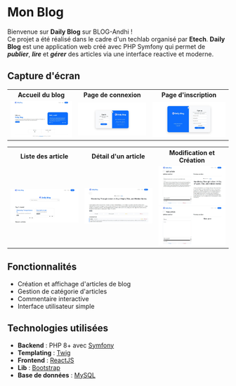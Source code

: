 # Mon Blog

Bienvenue sur **Daily Blog** sur BLOG-Andhi !  
Ce projet a été réalisé dans le cadre d'un techlab organisé par **Etech**. **Daily Blog** est une application web créé avec PHP Symfony qui permet de ***publier***, ***lire*** et ***gérer*** des articles via une interface reactive et moderne.

## Capture d'écran
<table>
  <tr>
    <th>Accueil du blog</th>
    <th>Page de connexion</th>
    <th>Page d'inscription</th>
  </tr>
  <tr>
    <td align="center">
      <img src="frontend/screenshots/step2/home.jpeg" alt="home" width="400">
    </td>
    <td align="center">
      <img src="frontend/screenshots/step2/login.jpeg" alt="login" width="400">
    </td>
    <td align="center">
      <img src="frontend/screenshots/step2/signup.jpeg" alt="signup" width="400">
    </td>
  </tr>
</table>

<table>
  <tr>
    <th>Liste des article</th>
    <th>Détail d'un article</th>
    <th>Modification et Création</th>
  </tr>
  <tr>
    <td align="center">
      <img src="frontend/screenshots/step2/article_index.jpeg" alt="article_index" width="400">
    </td>
    <td align="center">
      <img src="frontend/screenshots/step2/article_detail.jpeg" alt="article_detail" width="400">
    </td>
    <td align="center">
      <img src="frontend/screenshots/step2/article_edit.jpeg" alt="article_edit" width="300">
      <br />
      <img src="frontend/screenshots/step2/article_new.jpeg" alt="article_new" width="300">
    </td>
  </tr>
</table>

## Fonctionnalités

- Création et affichage d'articles de blog
- Gestion de catégorie d'articles
- Commentaire interactive
- Interface utilisateur simple

## Technologies utilisées

- **Backend** : PHP 8+ avec [Symfony](https://symfony.com/)
- **Templating** : [Twig](https://twig.symfony.com/)
- **Frontend** : [ReactJS](https://react.dev/)
- **Lib** : [Bootstrap](https://react-bootstrap.github.io/)
- **Base de données** : [MySQL](https://mysql.com/)
